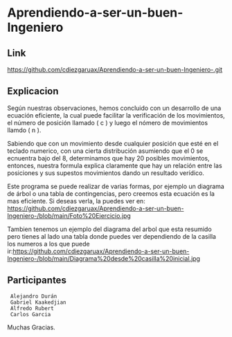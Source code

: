 # Aprendiendo-a-ser-un-buen-Ingeniero
## Link 
https://github.com/cdiezgaruax/Aprendiendo-a-ser-un-buen-Ingeniero-.git
## Explicacion
Según nuestras observaciones, hemos concluido con un desarrollo de una ecuación eficiente, la cual puede facilitar la verificación de los movimientos, el número de posición llamado ( c ) y luego el nómero de movimientos llamdo ( n ).

Sabiendo que con un movimiento desde cualquier posición que esté en el teclado numerico, con una cierta distribución asumiendo que el 0 se ecnuentra bajo del 8, determinamos que hay 20 posibles movimientos, entonces, nuestra formula explica claramente que hay un relación entre las posiciones y sus supestos movimientos dando un resultado verídico.

Este programa se puede realizar de varias formas, por ejemplo un diagrama de árbol o una tabla de contingencias, pero creemos esta ecuación es la mas eficiente. Si deseas verla, la puedes ver en: https://github.com/cdiezgaruax/Aprendiendo-a-ser-un-buen-Ingeniero-/blob/main/Foto%20Ejercicio.jpg

Tambien tenemos un ejemplo del diagrama del arbol que esta resumido pero tienes al lado una tabla donde puedes ver dependiendo de la casilla los numeros a los que puede ir:https://github.com/cdiezgaruax/Aprendiendo-a-ser-un-buen-Ingeniero-/blob/main/Diagrama%20desde%20casilla%20inicial.jpg

## Participantes
     Alejandro Durán
     Gabriel Kaakedjian
     Alfredo Rubert
     Carlos Garcia
Muchas Gracias.
